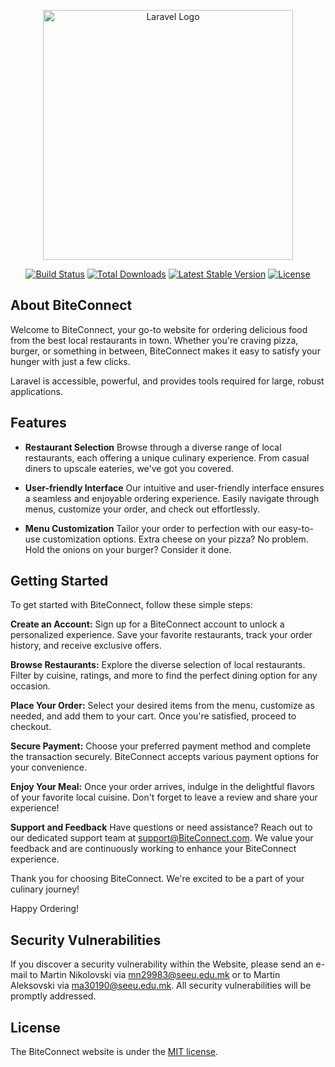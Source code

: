 <p align="center"><a href="https://laravel.com" target="_blank"><img src="https://raw.githubusercontent.com/laravel/art/master/logo-lockup/5%20SVG/2%20CMYK/1%20Full%20Color/laravel-logolockup-cmyk-red.svg" width="400" alt="Laravel Logo"></a></p>

<p align="center">
<a href="https://github.com/laravel/framework/actions"><img src="https://github.com/laravel/framework/workflows/tests/badge.svg" alt="Build Status"></a>
<a href="https://packagist.org/packages/laravel/framework"><img src="https://img.shields.io/packagist/dt/laravel/framework" alt="Total Downloads"></a>
<a href="https://packagist.org/packages/laravel/framework"><img src="https://img.shields.io/packagist/v/laravel/framework" alt="Latest Stable Version"></a>
<a href="https://packagist.org/packages/laravel/framework"><img src="https://img.shields.io/packagist/l/laravel/framework" alt="License"></a>
</p>

## About BiteConnect

Welcome to BiteConnect, your go-to website for ordering delicious food from the best local restaurants in town. Whether you're craving pizza, burger, or something in between, BiteConnect makes it easy to satisfy your hunger with just a few clicks.

Laravel is accessible, powerful, and provides tools required for large, robust applications.

## Features

- **Restaurant Selection**
Browse through a diverse range of local restaurants, each offering a unique culinary experience. From casual diners to upscale eateries, we've got you covered.

- **User-friendly Interface**
Our intuitive and user-friendly interface ensures a seamless and enjoyable ordering experience. Easily navigate through menus, customize your order, and check out effortlessly.

- **Menu Customization**
Tailor your order to perfection with our easy-to-use customization options. Extra cheese on your pizza? No problem. Hold the onions on your burger? Consider it done.

## Getting Started

To get started with BiteConnect, follow these simple steps:

**Create an Account:**
Sign up for a BiteConnect account to unlock a personalized experience. Save your favorite restaurants, track your order history, and receive exclusive offers.

**Browse Restaurants:**
Explore the diverse selection of local restaurants. Filter by cuisine, ratings, and more to find the perfect dining option for any occasion.

**Place Your Order:**
Select your desired items from the menu, customize as needed, and add them to your cart. Once you're satisfied, proceed to checkout.

**Secure Payment:**
Choose your preferred payment method and complete the transaction securely. BiteConnect accepts various payment options for your convenience.

**Enjoy Your Meal:**
Once your order arrives, indulge in the delightful flavors of your favorite local cuisine. Don't forget to leave a review and share your experience!

**Support and Feedback**
Have questions or need assistance? Reach out to our dedicated support team at support@BiteConnect.com. We value your feedback and are continuously working to enhance your BiteConnect experience.

Thank you for choosing BiteConnect. We're excited to be a part of your culinary journey!

Happy Ordering!

## Security Vulnerabilities

If you discover a security vulnerability within the Website, please send an e-mail to Martin Nikolovski via [mn29983@seeu.edu.mk](mailto:mn29983@seeu.edu.mk) or to Martin Aleksovski via [ma30190@seeu.edu.mk](mailto:ma30190@seeu.edu.mk). All security vulnerabilities will be promptly addressed.

## License

The BiteConnect website is under the [MIT license](https://opensource.org/licenses/MIT).
